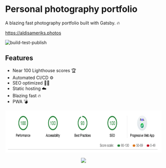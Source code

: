 # Personal photography portfolio

A blazing fast photography portfolio built with Gatsby. 🔥

https://aldisameriks.photos

![build-test-publish](https://github.com/aldis-ameriks/photography-portfolio/workflows/build-test-publish/badge.svg)

## Features

- Near 100 Lighthouse scores 🏆
- Automated CI/CD ⚙️
- SEO optimized 🕵️‍♂️
- Static hosting ☁️
- Blazing fast 🔥
- PWA 💣

<p align="center">
  <img src="./lighthouse.png" width="749" height="136" />
</p>

<p align="center">
  <img src="./screenshot.png" />
</p>
